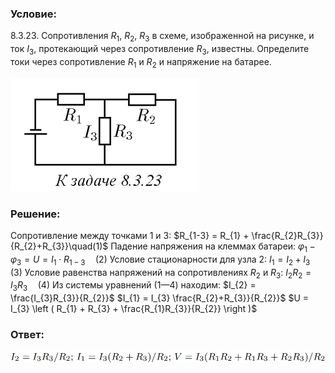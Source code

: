 ###  Условие: 

$8.3.23.$ Сопротивления $R_1$, $R_2$, $R_3$ в схеме, изображенной на рисунке, и ток $I_3$, протекающий через сопротивление $R_3$, известны. Определите токи через сопротивление $R_1$ и $R_2$ и напряжение на батарее. 

![|301x181, 67%](../../img/8.3.23/statement.png) 

###  Решение: 

Сопротивление между точками 1 и 3: $R_{1-3} = R_{1} + \frac{R_{2}R_{3}}{R_{2}+R_{3}}\quad(1)$ Падение напряжения на клеммах батареи: $\varphi_{1} - \varphi _{3} = U = I_{1} \cdot R_{1-3}\quad(2)$ Условие стационарности для узла 2: $I_{1} = I_{2} + I_{3}\quad(3)$ Условие равенства напряжений на сопротивлениях $R_2$ и $R_3$: $I_{2}R_{2} = I_{3}R_{3}\quad(4)$ Из системы уравнений $(1—4)$ находим: $I_{2} = \frac{I_{3}R_{3}}{R_{2}}$ $I_{1} = I_{3} \frac{R_{2}+R_{3}}{R_{2}}$ $U = I_{3} \left ( R_{1} + R_{3} + \frac{R_{1}R_{3}}{R_{2}} \right )$ 

###  Ответ: 

![|917x33, 67%](../../img/8.3.23/ans.png) 
